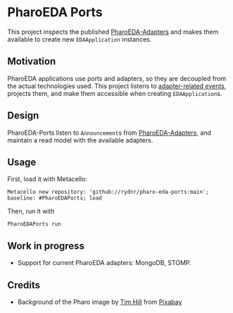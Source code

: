 # PharoEDA Ports

This project inspects the published [PharoEDA-Adapters](https://github.com/rydnr/pharo-eda-adapters "PharoEDA-Adapters") and makes them available to create new `EDAApplication` instances.

## Motivation

PharoEDA applications use ports and adapters, so they are decoupled from the actual technologies used.
This project listens to [adapter-related events](https://github.com/rydnr/pharo-eda-adapters "adapter-related events"), projects them, and make them accessible when creating `EDAApplication`s.

## Design

PharoEDA-Ports listen to `Announcement`s from [PharoEDA-Adapters](https://github.com/rydnr/pharo-eda-adapters "PharoEDA-Adapters"), and maintain a read model with the available adapters.

## Usage

First, load it with Metacello:

```smalltalk
Metacello new repository: 'github://rydnr/pharo-eda-ports:main'; baseline: #PharoEDAPorts; load
```

Then, run it with

```smalltalk
PharoEDAPorts run
```

## Work in progress

- Support for current PharoEDA adapters: MongoDB, STOMP.

## Credits

- Background of the Pharo image by <a href="https://pixabay.com/users/timhill-5727184/?utm_source=link-attribution&amp;utm_medium=referral&amp;utm_campaign=image&amp;utm_content=2444029">Tim Hill</a> from <a href="https://pixabay.com/?utm_source=link-attribution&amp;utm_medium=referral&amp;utm_campaign=image&amp;utm_content=2444029">Pixabay</a>
